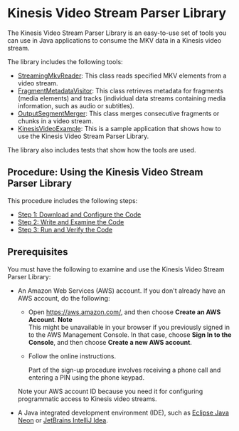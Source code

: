 # Kinesis Video Stream Parser Library<a name="parser-library"></a>

The Kinesis Video Stream Parser Library is an easy\-to\-use set of tools you can use in Java applications to consume the MKV data in a Kinesis video stream\.

The library includes the following tools:
+ [StreamingMkvReader](parser-library-write.md#parser-library-write-SMSR): This class reads specified MKV elements from a video stream\.
+ [FragmentMetadataVisitor](parser-library-write.md#parser-library-write-FMV): This class retrieves metadata for fragments \(media elements\) and tracks \(individual data streams containing media information, such as audio or subtitles\)\.
+ [OutputSegmentMerger](parser-library-write.md#parser-library-write-OSM): This class merges consecutive fragments or chunks in a video stream\.
+ [KinesisVideoExample](parser-library-write.md#parser-library-write-example): This is a sample application that shows how to use the Kinesis Video Stream Parser Library\.

The library also includes tests that show how the tools are used\.

## Procedure: Using the Kinesis Video Stream Parser Library<a name="parser-library-procedure"></a>

This procedure includes the following steps:
+ [Step 1: Download and Configure the Code](parser-library-download.md)
+ [Step 2: Write and Examine the Code](parser-library-write.md)
+ [Step 3: Run and Verify the Code](parser-library-run.md)

## Prerequisites<a name="parser-library-prerequisites"></a>

You must have the following to examine and use the Kinesis Video Stream Parser Library:
+ An Amazon Web Services \(AWS\) account\. If you don't already have an AWS account, do the following:
  + Open [https://aws\.amazon\.com/](https://aws.amazon.com/), and then choose **Create an AWS Account**\.
**Note**  
This might be unavailable in your browser if you previously signed in to the AWS Management Console\. In that case, choose **Sign In to the Console**, and then choose **Create a new AWS account**\.
  + Follow the online instructions\.

    Part of the sign\-up procedure involves receiving a phone call and entering a PIN using the phone keypad\.

  Note your AWS account ID because you need it for configuring programmatic access to Kinesis video streams\.
+ A Java integrated development environment \(IDE\), such as [Eclipse Java Neon](https://www.eclipse.org/downloads/packages/release/neon/3/eclipse-jee-neon-3) or [JetBrains IntelliJ Idea](https://www.jetbrains.com/idea/download/)\.